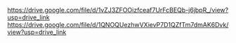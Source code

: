 https://drive.google.com/file/d/1vZJ3ZFOOizfceaf7UrFcBEQb-j6jbpR_/view?usp=drive_link
https://drive.google.com/file/d/1QNOQUezhwVXievP7D1QZfTm7dmAK6Dvk/view?usp=drive_link
